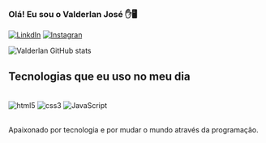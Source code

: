### Olá! Eu sou o Valderlan José ✋🖥️

[![LinkdIn](https://img.shields.io/badge/LinkedIn-0077B5?style=for-the-badge&logo=linkedin&logoColor=white)](www.linkedin.com/in/valderlan-jose-576b28201)
[![Instagran](https://img.shields.io/badge/Instagram-E4405F?style=for-the-badge&logo=instagram&logoColor=white)](https://www.instagram.com/valderlanjs/)


![Valderlan GitHub stats](https://github-readme-stats.vercel.app/api?username=valderlanjs&show_icons=true&theme=dark)

## Tecnologias que eu uso no meu dia

<div style="display: inline_block"><br/>
<img align="center" alt="html5" src="https://img.shields.io/badge/HTML5-E34F26?style=for-the-badge&logo=html5&logoColor=white">
<img align="center" alt="css3" src="https://img.shields.io/badge/CSS3-1572B6?style=for-the-badge&logo=css3&logoColor=white">
<img align="center" alt="JavaScript" src="https://img.shields.io/badge/JavaScript-F7DF1E?style=for-the-badge&logo=javascript&logoColor=black">
</div><br/>

Apaixonado por tecnologia e por mudar o mundo através da programação.
